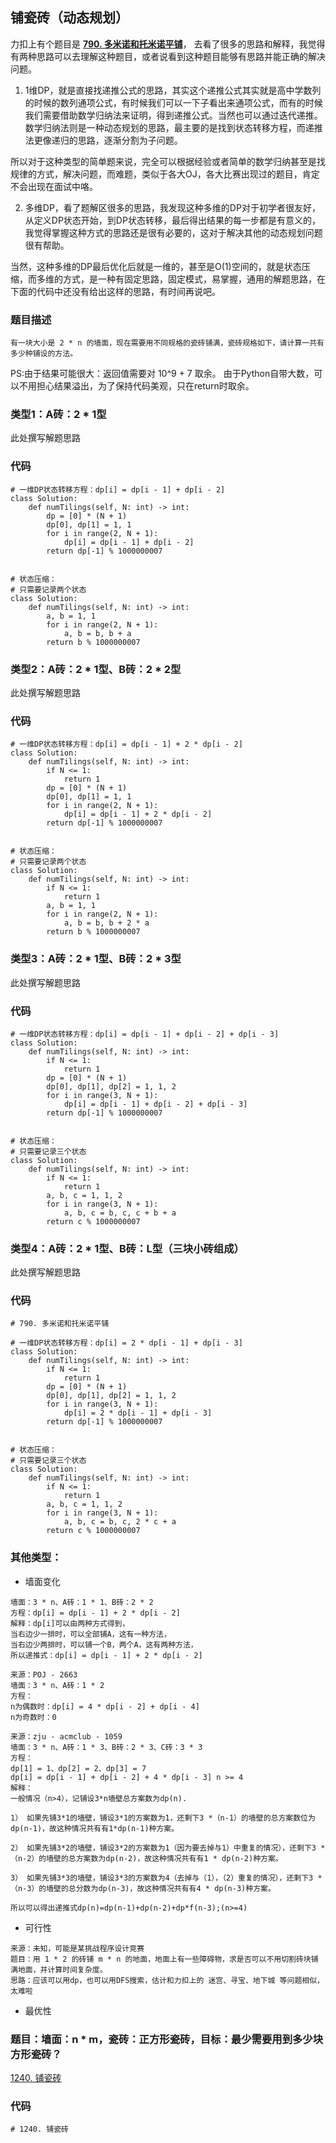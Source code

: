 ## 铺瓷砖（动态规划）
力扣上有个题目是 
**[790. 多米诺和托米诺平铺](https://leetcode-cn.com/problems/domino-and-tromino-tiling/)**，
去看了很多的思路和解释，我觉得有两种思路可以去理解这种题目，或者说看到这种题目能够有思路并能正确的解决问题。

1. 1维DP，就是直接找递推公式的思路，其实这个递推公式其实就是高中学数列的时候的数列通项公式，有时候我们可以一下子看出来通项公式，而有的时候我们需要借助数学归纳法来证明，得到递推公式。当然也可以通过迭代递推。数学归纳法则是一种动态规划的思路，最主要的是找到状态转移方程，而递推法更像递归的思路，逐渐分割为子问题。

所以对于这种类型的简单题来说，完全可以根据经验或者简单的数学归纳甚至是找规律的方式，解决问题，而难题，类似于各大OJ，各大比赛出现过的题目，肯定不会出现在面试中咯。

2. 多维DP，看了题解区很多的思路，我发现这种多维的DP对于初学者很友好，从定义DP状态开始，到DP状态转移，最后得出结果的每一步都是有意义的，我觉得掌握这种方式的思路还是很有必要的，这对于解决其他的动态规划问题很有帮助。

当然，这种多维的DP最后优化后就是一维的，甚至是O(1)空间的，就是状态压缩，而多维的方式，是一种有固定思路，固定模式，易掌握，通用的解题思路，在下面的代码中还没有给出这样的思路，有时间再说吧。


### 题目描述
`有一块大小是 2 * n 的墙面，现在需要用不同规格的瓷砖铺满，瓷砖规格如下，请计算一共有多少种铺设的方法。`

PS:由于结果可能很大：返回值需要对 10^9 + 7 取余。
由于Python自带大数，可以不用担心结果溢出，为了保持代码美观，只在return时取余。

### 类型1：A砖：2 * 1型
此处撰写解题思路

### 代码
```python3
# 一维DP状态转移方程：dp[i] = dp[i - 1] + dp[i - 2]
class Solution:
    def numTilings(self, N: int) -> int:
        dp = [0] * (N + 1)
        dp[0], dp[1] = 1, 1
        for i in range(2, N + 1):
            dp[i] = dp[i - 1] + dp[i - 2]
        return dp[-1] % 1000000007
        

# 状态压缩：
# 只需要记录两个状态
class Solution:
    def numTilings(self, N: int) -> int:
        a, b = 1, 1
        for i in range(2, N + 1):
            a, b = b, b + a
        return b % 1000000007
```



### 类型2：A砖：2 * 1型、B砖：2 * 2型
此处撰写解题思路

### 代码
```python3
# 一维DP状态转移方程：dp[i] = dp[i - 1] + 2 * dp[i - 2]
class Solution:
    def numTilings(self, N: int) -> int:
        if N <= 1:
            return 1
        dp = [0] * (N + 1)
        dp[0], dp[1] = 1, 1
        for i in range(2, N + 1):
            dp[i] = dp[i - 1] + 2 * dp[i - 2]
        return dp[-1] % 1000000007
        

# 状态压缩：
# 只需要记录两个状态
class Solution:
    def numTilings(self, N: int) -> int:
        if N <= 1:
            return 1
        a, b = 1, 1
        for i in range(2, N + 1):
            a, b = b, b + 2 * a
        return b % 1000000007 
```

### 类型3：A砖：2 * 1型、B砖：2 * 3型
此处撰写解题思路

### 代码
```python3
# 一维DP状态转移方程：dp[i] = dp[i - 1] + dp[i - 2] + dp[i - 3]
class Solution:
    def numTilings(self, N: int) -> int:
        if N <= 1:
            return 1
        dp = [0] * (N + 1)
        dp[0], dp[1], dp[2] = 1, 1, 2
        for i in range(3, N + 1):
            dp[i] = dp[i - 1] + dp[i - 2] + dp[i - 3]
        return dp[-1] % 1000000007
        

# 状态压缩：
# 只需要记录三个状态
class Solution:
    def numTilings(self, N: int) -> int:
        if N <= 1:
            return 1
        a, b, c = 1, 1, 2
        for i in range(3, N + 1):
            a, b, c = b, c, c + b + a
        return c % 1000000007
```


### 类型4：A砖：2 * 1型、B砖：L型（三块小砖组成）
此处撰写解题思路

### 代码
```python3
# 790. 多米诺和托米诺平铺

# 一维DP状态转移方程：dp[i] = 2 * dp[i - 1] + dp[i - 3]
class Solution:
    def numTilings(self, N: int) -> int:
        if N <= 1:
            return 1
        dp = [0] * (N + 1)
        dp[0], dp[1], dp[2] = 1, 1, 2
        for i in range(3, N + 1):
            dp[i] = 2 * dp[i - 1] + dp[i - 3]
        return dp[-1] % 1000000007
        

# 状态压缩：
# 只需要记录三个状态
class Solution:
    def numTilings(self, N: int) -> int:
        if N <= 1:
            return 1
        a, b, c = 1, 1, 2
        for i in range(3, N + 1):
            a, b, c = b, c, 2 * c + a
        return c % 1000000007
```

### 其他类型：
* 墙面变化
```
墙面：3 * n、A砖：1 * 1、B砖：2 * 2
方程：dp[i] = dp[i - 1] + 2 * dp[i - 2]
解释：dp[i]可以由两种方式得到，
当右边少一排时，可以全部铺A，这有一种方法，
当右边少两排时，可以铺一个B，两个A，这有两种方法，
所以递推式：dp[i] = dp[i - 1] + 2 * dp[i - 2]
```

```
来源：POJ - 2663
墙面：3 * n、A砖：1 * 2
方程：
n为偶数时：dp[i] = 4 * dp[i - 2] + dp[i - 4]
n为奇数时：0
```

```
来源：zju - acmclub - 1059
墙面：3 * n、A砖：1 * 3、B砖：2 * 3、C砖：3 * 3
方程：
dp[1] = 1、dp[2] = 2、dp[3] = 7
dp[i] = dp[i - 1] + dp[i - 2] + 4 * dp[i - 3] n >= 4
解释：
一般情况（n>4），记铺设3*n墙壁总方案数为dp(n).

1） 如果先铺3*1的墙壁，铺设3*1的方案数为1，还剩下3 *（n-1）的墙壁的总方案数位为dp(n-1)，故这种情况共有有1*dp(n-1)种方案。

2） 如果先铺3*2的墙壁，铺设3*2的方案数为1（因为要去掉与1）中重复的情况），还剩下3 *（n-2）的墙壁的总方案数为dp(n-2)，故这种情况共有有1 * dp(n-2)种方案。

3） 如果先铺3*3的墙壁，铺设3*3的方案数为4（去掉与（1），（2）重复的情况），还剩下3 *（n-3）的墙壁的总分数为dp(n-3)，故这种情况共有有4 * dp(n-3)种方案。

所以可以得出递推式dp(n)=dp(n-1)+dp(n-2)+dp*f(n-3);(n>=4)
```

* 可行性
```
来源：未知，可能是某挑战程序设计竞赛
题目：用 1 * 2 的砖铺 m * n 的地面，地面上有一些障碍物，求是否可以不用切割砖块铺满地面，并计算时间复杂度。
思路：应该可以用dp，也可以用DFS搜索，估计和力扣上的 迷宫、寻宝、地下城 等问题相似，太难啦
```

* 最优性
### 题目：墙面：n * m，瓷砖：正方形瓷砖，目标：最少需要用到多少块方形瓷砖？

[1240. 铺瓷砖](https://leetcode-cn.com/problems/tiling-a-rectangle-with-the-fewest-squares/)

### 代码
```python3
# 1240. 铺瓷砖

```
